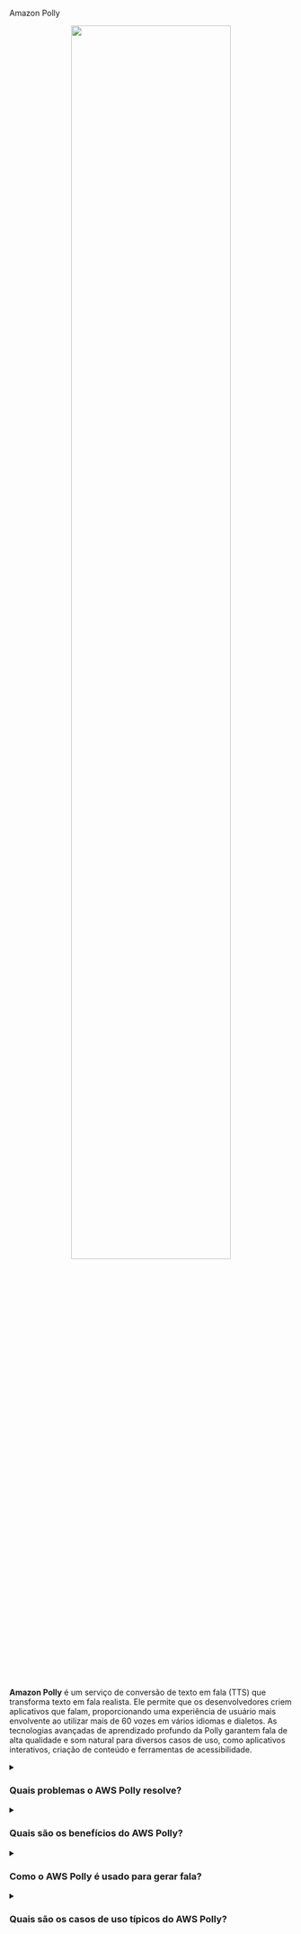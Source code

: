 Amazon Polly

<div align="center">
  <img src="https://media.licdn.com/dms/image/D5612AQE8EcGLRhcyWg/article-cover_image-shrink_600_2000/0/1704458241229?e=2147483647&v=beta&t=sVt9JrLYmOTrJM3IN3mEKIidfwlq2MNOGOe9AyQ8J5g" width="75%">
</div>
<br/>

**Amazon Polly** é um serviço de conversão de texto em fala (TTS) que transforma texto em fala realista. Ele permite que os desenvolvedores criem aplicativos que falam, proporcionando uma experiência de usuário mais envolvente ao utilizar mais de 60 vozes em vários idiomas e dialetos. As tecnologias avançadas de aprendizado profundo da Polly garantem fala de alta qualidade e som natural para diversos casos de uso, como aplicativos interativos, criação de conteúdo e ferramentas de acessibilidade.

<details><summary> <h3>Quais problemas o AWS Polly resolve?</h3></summary>
<div align="center">
  <img src="https://cdn-icons-png.flaticon.com/512/4133/4133589.png" width="25%">
</div>  
Amazon Polly aborda vários desafios na entrega de aplicativos habilitados para fala, incluindo:

- Conversão de Texto em Fala: Converte texto escrito em fala realista, tornando o conteúdo mais envolvente e acessível.
- Acessibilidade: Fornece saída de fala para usuários com deficiência visual ou dificuldades de leitura.
- Suporte a Idiomas: Oferece suporte a vários idiomas e dialetos, atendendo a um público global.
- Aplicativos Interativos: Permite interação por voz em aplicativos, melhorando a experiência do usuário.
</details>
<details><summary><h3>Quais são os benefícios do AWS Polly?</h3></summary>
<div align="center">
  <img src="https://cdn-icons-png.flaticon.com/512/3588/3588592.png" width="25%">
</div>  
Alguns benefícios chave do Amazon Polly incluem:

- Vozes de Alta Qualidade: Usa modelos avançados de aprendizado profundo para produzir fala com som natural.
- Personalização: Permite a personalização da pronúncia e dos estilos de fala para se adequar a diferentes aplicativos.
- Processamento em Tempo Real: Suporta conversão de texto em fala em tempo real para aplicativos ao vivo.
- Custo-Efetivo: Oferece uma solução escalável com preços pay-as-you-go, tornando-o econômico para diferentes níveis de uso.
- Integração: Integra-se facilmente com outros serviços AWS e vários aplicativos para uma implantação sem problemas.
</details>
<details><summary><h3>Como o AWS Polly é usado para gerar fala?</h3></summary>
<div align="center">
  <img src="https://cdn-icons-png.flaticon.com/512/1705/1705312.png" width="25%">
</div>  
Amazon Polly se integra aos seus aplicativos para converter texto em fala. Ele suporta vários formatos como MP3, OGG e PCM, e pode ser usado tanto em processamento em lote quanto em cenários de tempo real. A API da Polly permite que os desenvolvedores controlem aspectos como tom, velocidade e pronúncia para personalizar a fala gerada conforme necessidades específicas.

</details>
<details><summary><h3>Quais são os casos de uso típicos do AWS Polly?</h3></summary>
<div align="center">
  <img src="https://cdn-icons-png.flaticon.com/512/2833/2833807.png" width="25%">
</div>  
Os casos de uso comuns do Amazon Polly incluem:

- Criação de Conteúdo: Geração de narrações para vídeos, artigos e podcasts.
- Acessibilidade: Fornecendo saída de fala para aplicativos usados por usuários com deficiência visual ou dislexia.
- Aplicativos Interativos: Permite interações por voz em jogos, assistentes virtuais e bots de atendimento ao cliente.
- Educação: Criação de versões em áudio de conteúdo educacional para plataformas de e-learning.
- Automotivo: Integração de síntese de fala em sistemas de navegação e infotainment.
- Saúde: Fornecendo saída de voz para dispositivos médicos e aplicativos relacionados à saúde.
</details>
